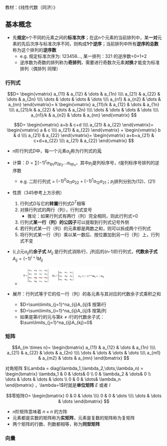 <script>
MathJax = {
  tex: {
    inlineMath: [['$', '$'], ['\\(', '\\)']]
  },
  svg: {
    fontCache: 'global'
  }
};
</script>
<script type="text/javascript" id="MathJax-script" async
  src="https://cdn.jsdelivr.net/npm/mathjax@3/es5/tex-svg.js">
</script>


<style>
img{
    width: 60%;
}
</style>

教材：《线性代数（同济）》



## 基本概念

* 先**规定**$n$个不同的元素之间的**标准次序**；在这$n$个元素的当前排列中，某**一对**元素的先后次序与标准次序不同，则构成**1个逆序**；当前排列中所有**逆序的总数**称为这个排列的**逆序数**
    - e.g. 规定标准次序为: 123456..., 某一排列：321 的逆序数=0+1+2
    - 逆序数为奇数的排列称为**奇排列**，需要进行奇数次元素**对换**才能变为标准排列（偶排列 同理）




### 行列式

$$D=
\begin{vmatrix}
a_{11} & a_{12} & \dots & a_{1n} \\\\
a_{21} & a_{22} & \dots & a_{2n} \\\\
 \dots & \dots & \dots & \dots  \\\\
a_{n1} & a_{n2} & \dots & a_{nn} 
\end{vmatrix}=
k \begin{vmatrix}
a_{11}/k & a_{12} & \dots & a_{1n} \\\\
a_{21}/k & a_{22} & \dots & a_{2n} \\\\
 \dots & \dots & \dots & \dots  \\\\
a_{n1}/k & a_{n2} & \dots & a_{nn} 
\end{vmatrix}
$$

$$D=
\begin{vmatrix}
a+b & c+d \\\\
a_{21} & a_{22} 
\end{vmatrix}=
\begin{vmatrix}
a & c \\\\
a_{21} & a_{22} 
\end{vmatrix} + 
\begin{vmatrix}
b & d \\\\
a_{21} & a_{22} 
\end{vmatrix}=
\begin{vmatrix}
a+b+a_{21} & c+d+a_{22} \\\\
a_{21} & a_{22} 
\end{vmatrix}
$$


* $n$阶行列式$D$中，每一个元素$a_{ij}$称为行列式的**元**

* 计算：$D=\sum(-1)^t a_{1p_1}a_{2p_2} \dots a_{np_n}$，其中$p_j$是列标序号，$t$是列标序号排列的逆序数
    - e.g. 二阶行列式 = $(-1)^0a_{11}a_{22}+(-1)^1a_{12}a_{21}$；$p_j$排列分别为(12)、(21)
* 性质（345参考上方示例）
    1. 行列式$D$与它的**转置**行列式$D^T$相等
    2. 对换行列式的两行（列），行列式变号
        * 推论：如果行列式有两行（列）完全相同，则此行列式=0
    3. 行列式**某一行（列）的公因子**可以提取到行列式记号外侧
    4. 若行列式某一行（列）的元素都是两数之和，则可以拆成两个行列式
    5. 将行列式某一行（列）乘以某一数后、按位置加到另一行（列）上，行列式不变

* $(i,j)$元$a_{ij}$的**余子式** $M_{ij}$ 是行列式消除$i$行、$j$列后的(n-1)阶行列式，**代数余子式** $A_{ij}=(-1)^{i+j}M_{ij}$  
    - ![](./Linear_Algebra/1-1.png)
* 展开：行列式等于它的任一行（列）的各元素与其对应的代数余子式乘积之和
    - $D=\sum\limits_{j=1}^na_{ij}A_{ij}$ 按第$i$行
    - $D=\sum\limits_{i=1}^na_{ij}A_{ij}$ 按第$j$列
    - 如果是第$i$行的元与第$k \neq i$行的代数余子式：$\sum\limits_{j=1}^na_{ij}A_{kj}=0$

### 矩阵

$$A_{m \times n}=
\begin{bmatrix}
a_{11} & a_{12} & \dots & a_{1n} \\\\
a_{21} & a_{22} & \dots & a_{2n} \\\\
 \dots & \dots & \dots & \dots  \\\\
a_{m1} & a_{m2} & \dots & a_{mn} 
\end{bmatrix}
$$


对角矩阵 $\Lambda = diag(\lambda_1,\lambda_2,\dots,\lambda_n) = 
\begin{bmatrix}
\lambda_1 & 0 & \dots& 0  \\\\
0 & \lambda_2 & \dots& 0  \\\\
 \dots & \dots & \dots & \dots  \\\\
0 & 0 & \dots& \lambda_n  
\end{bmatrix}
$，$\lambda=1$时就是**单位矩阵** $E$ 或者 $I$ 


$$零矩阵O=
\begin{bmatrix}
0 & 0 & \dots \\\\
0 & 0 & \dots \\\\
 \dots & \dots & \dots 
\end{bmatrix}
$$   



* $n$阶矩阵意味着 $n \times n$ 的方阵
* 元素都是实数的矩阵称为**实矩阵**，元素是复数的矩阵称为复矩阵
* 两个矩阵的行数、列数都相等，称为**同型矩阵**










### 向量





























